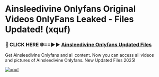 # Ainsleedivine Onlyfans Original Videos 0nlyFans Leaked - Files Updated! (xquf)

<h3>🔴 CLICK HERE 🌐==►► <a href="https://tinyurl.com/ehrbuxhb" rel="nofollow">Ainsleedivine Onlyfans Updated Files</a></h3>

Get Ainsleedivine Onlyfans and all content. Now you can access all videos and pictures of Ainsleedivine Onlyfans. New Updated Files 2025!

[![xquf](https://i.imgur.com/lVYEuWS.gif)](https://tinyurl.com/ehrbuxhb)
